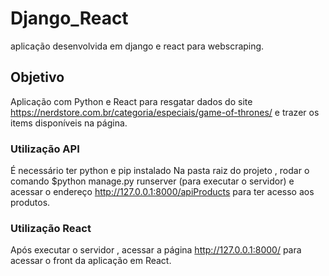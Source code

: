 # Django_React
aplicação desenvolvida em django e react para webscraping.

## Objetivo
Aplicação com Python e React para resgatar dados do site https://nerdstore.com.br/categoria/especiais/game-of-thrones/ e trazer os items disponíveis na página.

### Utilização API
É necessário ter python e pip instalado 
Na pasta raiz do projeto , rodar o comando $python manage.py runserver (para executar o servidor) e acessar o endereço http://127.0.0.1:8000/apiProducts para ter acesso aos produtos.

### Utilização React
Após executar o servidor , acessar a página http://127.0.0.1:8000/ para acessar o front da aplicação em React.

